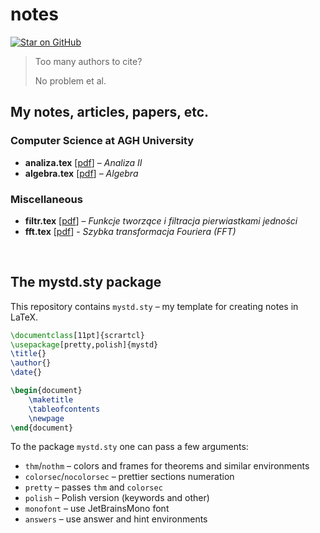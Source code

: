 # notes

[![Star on GitHub](https://img.shields.io/github/stars/mdbrnowski/notes.svg?style=social)](https://github.com/mdbrnowski/notes/)

> Too many authors to cite?
>
> No problem et al.

## My notes, articles, papers, etc.

### Computer Science at AGH University

* **analiza.tex** [[pdf](https://mdbrnowski.github.io/notes/pdf/analiza.pdf)] – *Analiza II*
* **algebra.tex** [[pdf](https://mdbrnowski.github.io/notes/pdf/algebra.pdf)] – *Algebra*

### Miscellaneous

* **filtr.tex** [[pdf](https://mdbrnowski.github.io/notes/pdf/filtr.pdf)] – *Funkcje tworzące i filtracja pierwiastkami jedności*
* **fft.tex** [[pdf](https://mdbrnowski.github.io/notes/pdf/fft.pdf)] - *Szybka transformacja Fouriera (FFT)*

<br>

## The mystd.sty package

This repository contains `mystd.sty` – my template for creating notes in LaTeX.

```latex
\documentclass[11pt]{scrartcl}
\usepackage[pretty,polish]{mystd}
\title{}
\author{}
\date{}

\begin{document}
    \maketitle
    \tableofcontents
    \newpage
\end{document}
```

To the package `mystd.sty` one can pass a few arguments:

* `thm`/`nothm` – colors and frames for theorems and similar environments
* `colorsec`/`nocolorsec` – prettier sections numeration
* `pretty` – passes `thm` and `colorsec`
* `polish` – Polish version (keywords and other)
* `monofont` – use JetBrainsMono font
* `answers` – use answer and hint environments
